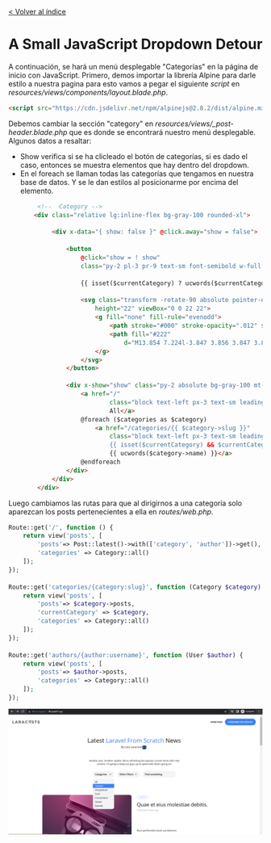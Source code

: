 [< Volver al índice](/docs/readme.md)

# A Small JavaScript Dropdown Detour

A continuación, se hará un menú desplegable "Categorías" en la página de inicio con JavaScript. Primero, demos importar la librería Alpine para darle estilo a nuestra pagina para esto vamos a pegar el siguiente *script* en *resources/views/components/layout.blade.php*.

```html
<script src="https://cdn.jsdelivr.net/npm/alpinejs@2.8.2/dist/alpine.min.js" defer></script>
```

Debemos cambiar la sección "category" en *resources/views/_post-header.blade.php* que es donde se encontrará nuestro menú desplegable. Algunos datos a resaltar: 

- Show verifica si se ha clicleado el botón de categorías, si es dado el caso, entonces se muestra elementos que hay dentro del dropdown.
- En el foreach se llaman todas las categorías que tengamos en nuestra base de datos. Y se le dan estilos al posicionarme por encima del elemento. 

```html
        <!--  Category -->
       <div class="relative lg:inline-flex bg-gray-100 rounded-xl">

            <div x-data="{ show: false }" @click.away="show = false">

                <button 
                    @click="show = ! show"
                    class="py-2 pl-3 pr-9 text-sm font-semibold w-full lg:w-32 text-left flex lg:inline-flex">
                    
                    {{ isset($currentCategory) ? ucwords($currentCategory->name) : 'Categories' }}

                    <svg class="transform -rotate-90 absolute pointer-events-none" style="right: 12px;" width="22"
                        height="22" viewBox="0 0 22 22">
                        <g fill="none" fill-rule="evenodd">
                            <path stroke="#000" stroke-opacity=".012" stroke-width=".5" d="M21 1v20.16H.84V1z"></path>
                            <path fill="#222"
                                d="M13.854 7.224l-3.847 3.856 3.847 3.856-1.184 1.184-5.04-5.04 5.04-5.04z"></path>
                        </g>
                    </svg>
                </button>

                <div x-show="show" class="py-2 absolute bg-gray-100 mt-2 rounded-xl w-full z-50" style="display: none">
                    <a href="/"
                            class="block text-left px-3 text-sm leading-6 hover:bg-blue-500 focus:bg-blue-500 hover:text-white focus:text-white">
                            All</a>
                    @foreach ($categories as $category)
                        <a href="/categories/{{ $category->slug }}"
                            class="block text-left px-3 text-sm leading-6 hover:bg-blue-500 focus:bg-blue-500 hover:text-white focus:text-white
                            {{ isset($currentCategory) && $currentCategory->is($category) ? 'bg-blue-500 hover:text-white focus:text-white' : ''}}">
                            {{ ucwords($category->name) }}</a>
                    @endforeach
                </div>
            </div>
        </div>
```

Luego cambiamos las rutas para que al dirigirnos a una categoría solo aparezcan los posts pertenecientes a ella en *routes/web.php*.

```php
Route::get('/', function () {
    return view('posts', [
        'posts'=> Post::latest()->with(['category', 'author'])->get(),
        'categories' => Category::all()
    ]);
});

Route::get('categories/{category:slug}', function (Category $category) {
    return view('posts', [
        'posts'=> $category->posts,
        'currentCategory' => $category,
        'categories' => Category::all()
    ]);
});

Route::get('authors/{author:username}', function (User $author) {
    return view('posts', [
        'posts'=> $author->posts,
        'categories' => Category::all()
    ]);
});
```
![image](./images/Dropdown%20ep34.png "Dropdown")
